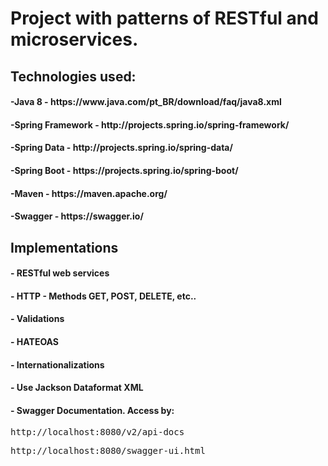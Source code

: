 # Project with patterns of RESTful and microservices.

## Technologies used:

<h4>-Java 8 - https://www.java.com/pt_BR/download/faq/java8.xml</h4>
<h4>-Spring Framework - http://projects.spring.io/spring-framework/</h4>
<h4>-Spring Data - http://projects.spring.io/spring-data/</h4>
<h4>-Spring Boot - https://projects.spring.io/spring-boot/</h4>
<h4>-Maven - https://maven.apache.org/</h4>
<h4>-Swagger - https://swagger.io/</h4>


## Implementations

<h4>- RESTful web services</h4>
<h4>- HTTP - Methods GET, POST, DELETE, etc..</h4>
<h4>- Validations</h4>
<h4>- HATEOAS</h4>
<h4>- Internationalizations</h4>
<h4>- Use Jackson Dataformat XML</h4>
<h4>- Swagger Documentation. Access by:</h4>
    <pre>http://localhost:8080/v2/api-docs</pre>
    <pre>http://localhost:8080/swagger-ui.html</pre>